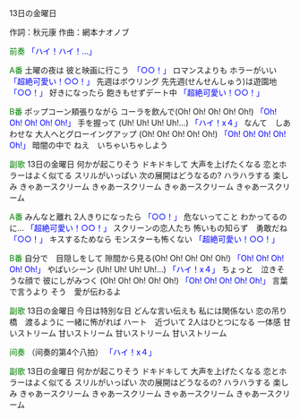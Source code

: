 13日の金曜日

作詞：秋元康
作曲：網本ナオノブ

<font color=green>前奏</font>
<font color=blue>「ハイ！ハイ！…」</font> 

<font color=green>A番</font>
土曜の夜は
彼と映画に行こう　<font color=blue>「○○！」</font>
ロマンスよりも
ホラーがいい　<font color=blue>「超絶可愛い！○○！」</font>
先週はボウリング
先先週(せんせんしゅう)は遊園地 <font color=blue>「○○！」</font> 
好きになったら
飽きもせずデート中 <font color=blue>「超絶可愛い！○○！」</font> 

<font color=green>B番</font>
ポップコーン頬張りながら
コーラを飲んで(Oh! Oh! Oh! Oh! Oh!) <font color=blue>「Oh! Oh! Oh! Oh! Oh!」</font>
手を握って
(Uh! Uh! Uh! Uh!…) <font color=blue>「ハイ！x４」</font> 
なんて　しあわせな
大人へとグローイングアップ
(Oh! Oh! Oh! Oh! Oh!) <font color=blue>「Oh! Oh! Oh! Oh! Oh!」</font>
暗闇の中で
ねえ　いちゃいちゃしよう

<font color=green>副歌</font>
13日の金曜日
何かが起こりそう
ドキドキして
大声を上げたくなる
恋とホラーはよく似てる
スリルがいっぱい
次の展開はどうなるの?
ハラハラする
楽しみ
きゃあースクリーム
きゃあースクリーム
きゃあースクリーム
きゃあースクリーム

<font color=green>A番</font>
みんなと離れ
2人きりになったら <font color=blue>「○○！」</font> 
危ないってこと
わかってるのに… <font color=blue>「超絶可愛い！○○！」</font> 
スクリーンの恋人たち
怖いもの知らず　勇敢だね <font color=blue>「○○！」</font> 
キスするためなら
モンスターも怖くない <font color=blue>「超絶可愛い！○○！」</font> 

<font color=green>B番</font>
自分で　目隠しをして
隙間から見る(Oh! Oh! Oh! Oh! Oh!) <font color=blue>「Oh! Oh! Oh! Oh! Oh!」</font>
やばいシーン
(Uh! Uh! Uh! Uh!…) <font color=blue>「ハイ！x４」</font> 
ちょっと　泣きそうな顔で
彼にしがみつく
(Oh! Oh! Oh! Oh! Oh!) <font color=blue>「Oh! Oh! Oh! Oh! Oh!」</font>
言葉で言うより
そう　愛が伝わるよ

<font color=green>副歌</font>
13日の金曜日
今日は特別な日
どんな言い伝えも
私には関係ない
恋の吊り橋　渡るように
一緒に怖がれば
ハート　近づいて
2人はひとつになる
一体感
甘いストリーム
甘いストリーム
甘いストリーム
甘いストリーム

<font color=green>间奏</font>
（间奏的第4个八拍）
<font color=blue>「ハイ！x４」</font>

<font color=green>副歌</font>
13日の金曜日
何かが起こりそう
ドキドキして
大声を上げたくなる
恋とホラーはよく似てる
スリルがいっぱい
次の展開はどうなるの?
ハラハラする
楽しみ
きゃあースクリーム
きゃあースクリーム
きゃあースクリーム
きゃあースクリーム
